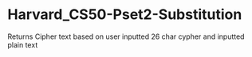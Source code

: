 # Harvard_CS50-Pset2-Substitution
Returns Cipher text based on user inputted 26 char cypher and inputted plain text
